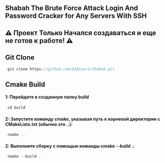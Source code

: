 ## Shabah The Brute Force Attack Login And Password Cracker for Any Servers With SSH

<h2>⚠️ Проект Только Начался создаваться и еще не готов к работе! ⚠️</h2>

## Git Clone

```cc
 git clone https://github.com/AIAnsar1/Shabah.git
```


## Cmake Build

<h4>1: Перейдите в созданную папку build </h4>

```cc
 cd build
```

<h4>2: Запустите команду cmake, указывая путь к корневой директории с CMakeLists.txt (обычно это ..): </h4>

```cc
 cmake ..
```

<h4>2: Выполните сборку с помощью команды cmake --build .: </h4>

```cc
 cmake --build .
```
